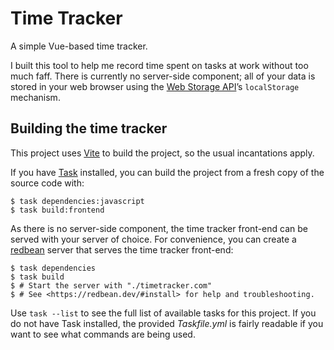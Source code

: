 Time Tracker
============

A simple Vue-based time tracker.

I built this tool to help me record time spent on tasks at work without
too much faff. There is currently no server-side component; all of your
data is stored in your web browser using the [Web Storage API][]’s
`localStorage` mechanism.

  [Web Storage API]: <https://developer.mozilla.org/en-US/docs/Web/API/Web_Storage_API>


## Building the time tracker

This project uses [Vite][] to build the project, so the usual
incantations apply.

If you have [Task][] installed, you can build the project from a fresh
copy of the source code with:

``` shell
$ task dependencies:javascript
$ task build:frontend
```

As there is no server-side component, the time tracker front-end can be
served with your server of choice. For convenience, you can create a
[redbean][] server that serves the time tracker front-end:

``` shell
$ task dependencies
$ task build
$ # Start the server with "./timetracker.com"
$ # See <https://redbean.dev/#install> for help and troubleshooting.
```

Use `task --list` to see the full list of available tasks for this
project. If you do not have Task installed, the provided *Taskfile.yml*
is fairly readable if you want to see what commands are being used.

  [Vite]: <https://vitejs.dev/>
  [Task]: <https://taskfile.dev>
  [redbean]: <https://redbean.dev/>
